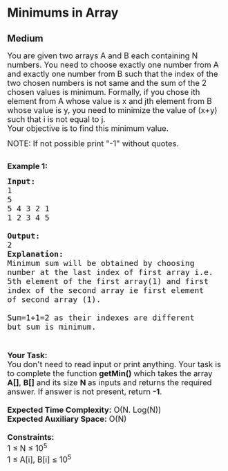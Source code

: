 # Minimums in Array
## Medium
<div class="problems_problem_content__Xm_eO"><p><span style="font-size:18px">You are given two arrays A and B each containing N numbers. You need to choose exactly one number from A and exactly one number from B such that the index of the two chosen numbers is not same and the sum of the 2 chosen values is minimum. Formally, if you chose ith element from A whose value is x and jth element from B whose value is y, you need to minimize the value of (x+y) such that i is not equal to j.<br>
Your objective is to find this minimum value.</span></p>

<p><span style="font-size:18px">NOTE: If not possible print "-1" without quotes.</span><br>
&nbsp;</p>

<p><span style="font-size:18px"><strong>Example 1:</strong></span></p>

<pre><span style="font-size:18px"><strong>Input:</strong>
1
5
5 4 3 2 1
1 2 3 4 5

<strong>Output:</strong>
2
<strong>Explanation:</strong>
Minimum sum will be obtained by choosing
number at the last index of first array i.e.
5th element of the first array(1) and first
index of the second array ie first element
of second array (1).

Sum=1+1=2 as their indexes are different
but sum is minimum.
</span></pre>

<p>&nbsp;</p>

<p><span style="font-size:18px"><strong>Your Task:&nbsp;&nbsp;</strong><br>
You don't need to read input or print anything. Your task is to complete the function&nbsp;<strong>getMin()</strong>&nbsp;which takes the array <strong>A[]</strong>, <strong>B[]</strong> and its size <strong>N</strong><strong> </strong>as inputs and returns the required answer. If answer is not present, return <strong>-1</strong>.<br>
<br>
<strong>Expected Time Complexity:</strong> O(N. Log(N))<br>
<strong>Expected Auxiliary Space:</strong> O(N)<br>
<br>
<strong>Constraints:</strong><br>
1 ≤ N ≤ 10<sup>5</sup><br>
1 ≤ A[i], B[i] ≤ 10<sup>5</sup></span></p>
</div>